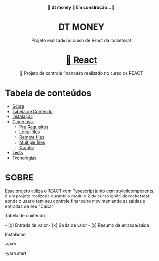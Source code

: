<h4 align="center"> 
	🚧  dt money 🚀 Em construção...  🚧
</h4>

<h1 align="center">DT MONEY</h1>

<p align="center">Projeto realizado no curso de React da rocketseat</p>
  
  <h1 align="center">
    <a href="https://pt-br.reactjs.org/">🔗 React</a>
</h1>
<p align="center">🚀 Projeto de controle financeiro realizado no curso de REACT</p>

Tabela de conteúdos
=================
<!--ts-->
   * [Sobre](#Sobre)
   * [Tabela de Conteudo](#tabela-de-conteudo)
   * [Instalação](#instalacao)
   * [Como usar](#como-usar)
      * [Pre Requisitos](#pre-requisitos)
      * [Local files](#local-files)
      * [Remote files](#remote-files)
      * [Multiple files](#multiple-files)
      * [Combo](#combo)
   * [Tests](#testes)
   * [Tecnologias](#tecnologias)
<!--te-->


<h1>SOBRE</h1>
<p id="sobre">Esse projeto utiliza o REACT com Typescript junto com styledcomponents, 
  é um projeto realizado durante o modulo 2 do curso ignite da rocketseat, aonde o usario tem seu controle financeiro
  movimentando as saidas e entradas de seu "Caixa".
</p>
<p id="tabela-de-conteudo">Tabela de conteudo</p>
- [x] Entrada de valor
- [x] Saida de valor
- [x] Resumo de entrada/saida


<p id="instalacao">Instalacao</p>
-yarn

-yarn start

	
